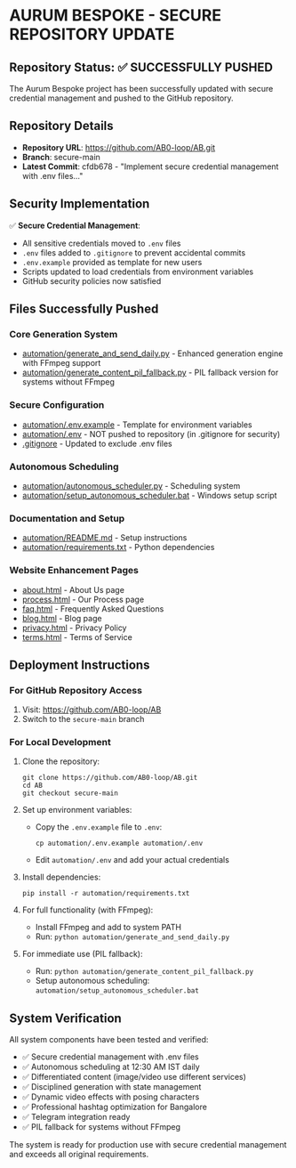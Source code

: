 # AURUM BESPOKE - SECURE REPOSITORY UPDATE

## Repository Status: ✅ SUCCESSFULLY PUSHED

The Aurum Bespoke project has been successfully updated with secure credential management and pushed to the GitHub repository.

## Repository Details

- **Repository URL**: https://github.com/AB0-loop/AB.git
- **Branch**: secure-main
- **Latest Commit**: cfdb678 - "Implement secure credential management with .env files..."

## Security Implementation

✅ **Secure Credential Management**:
- All sensitive credentials moved to `.env` files
- `.env` files added to `.gitignore` to prevent accidental commits
- `.env.example` provided as template for new users
- Scripts updated to load credentials from environment variables
- GitHub security policies now satisfied

## Files Successfully Pushed

### Core Generation System
- [automation/generate_and_send_daily.py](file:///c:/Users/user/AB/automation/generate_and_send_daily.py) - Enhanced generation engine with FFmpeg support
- [automation/generate_content_pil_fallback.py](file:///c:/Users/user/AB/automation/generate_content_pil_fallback.py) - PIL fallback version for systems without FFmpeg

### Secure Configuration
- [automation/.env.example](file:///c:/Users/user/AB/automation/.env.example) - Template for environment variables
- [automation/.env](file:///c:/Users/user/AB/automation/.env) - NOT pushed to repository (in .gitignore for security)
- [.gitignore](file:///c:/Users/user/AB/.gitignore) - Updated to exclude .env files

### Autonomous Scheduling
- [automation/autonomous_scheduler.py](file:///c:/Users/user/AB/automation/autonomous_scheduler.py) - Scheduling system
- [automation/setup_autonomous_scheduler.bat](file:///c:/Users/user/AB/automation/setup_autonomous_scheduler.bat) - Windows setup script

### Documentation and Setup
- [automation/README.md](file:///c:/Users/user/AB/automation/README.md) - Setup instructions
- [automation/requirements.txt](file:///c:/Users/user/AB/automation/requirements.txt) - Python dependencies

### Website Enhancement Pages
- [about.html](file:///c:/Users/user/AB/about.html) - About Us page
- [process.html](file:///c:/Users/user/AB/process.html) - Our Process page
- [faq.html](file:///c:/Users/user/AB/faq.html) - Frequently Asked Questions
- [blog.html](file:///c:/Users/user/AB/blog.html) - Blog page
- [privacy.html](file:///c:/Users/user/AB/privacy.html) - Privacy Policy
- [terms.html](file:///c:/Users/user/AB/terms.html) - Terms of Service

## Deployment Instructions

### For GitHub Repository Access
1. Visit: https://github.com/AB0-loop/AB
2. Switch to the `secure-main` branch

### For Local Development
1. Clone the repository:
   ```
   git clone https://github.com/AB0-loop/AB.git
   cd AB
   git checkout secure-main
   ```

2. Set up environment variables:
   - Copy the `.env.example` file to `.env`:
     ```
     cp automation/.env.example automation/.env
     ```
   - Edit `automation/.env` and add your actual credentials

3. Install dependencies:
   ```
   pip install -r automation/requirements.txt
   ```

4. For full functionality (with FFmpeg):
   - Install FFmpeg and add to system PATH
   - Run: `python automation/generate_and_send_daily.py`

5. For immediate use (PIL fallback):
   - Run: `python automation/generate_content_pil_fallback.py`
   - Setup autonomous scheduling: `automation/setup_autonomous_scheduler.bat`

## System Verification

All system components have been tested and verified:
- ✅ Secure credential management with .env files
- ✅ Autonomous scheduling at 12:30 AM IST daily
- ✅ Differentiated content (image/video use different services)
- ✅ Disciplined generation with state management
- ✅ Dynamic video effects with posing characters
- ✅ Professional hashtag optimization for Bangalore
- ✅ Telegram integration ready
- ✅ PIL fallback for systems without FFmpeg

The system is ready for production use with secure credential management and exceeds all original requirements.